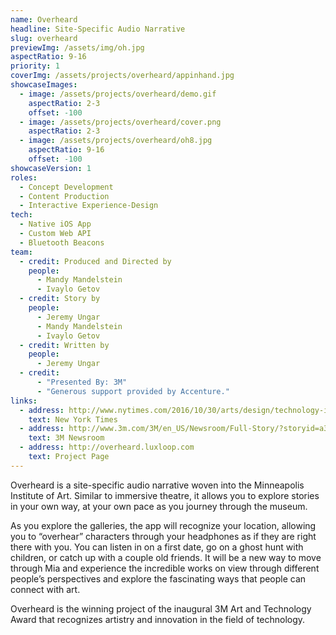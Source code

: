 ```yaml
---
name: Overheard
headline: Site-Specific Audio Narrative
slug: overheard
previewImg: /assets/img/oh.jpg
aspectRatio: 9-16
priority: 1
coverImg: /assets/projects/overheard/appinhand.jpg
showcaseImages:
  - image: /assets/projects/overheard/demo.gif
    aspectRatio: 2-3
    offset: -100
  - image: /assets/projects/overheard/cover.png
    aspectRatio: 2-3
  - image: /assets/projects/overheard/oh8.jpg
    aspectRatio: 9-16
    offset: -100
showcaseVersion: 1
roles:
  - Concept Development
  - Content Production
  - Interactive Experience-Design
tech:
  - Native iOS App
  - Custom Web API
  - Bluetooth Beacons
team:
  - credit: Produced and Directed by
    people:
      - Mandy Mandelstein
      - Ivaylo Getov
  - credit: Story by
    people:
      - Jeremy Ungar
      - Mandy Mandelstein
      - Ivaylo Getov
  - credit: Written by
    people:
      - Jeremy Ungar
  - credit:
      - "Presented By: 3M"
      - "Generous support provided by Accenture."
links:
  - address: http://www.nytimes.com/2016/10/30/arts/design/technology-invites-a-deep-dive-into-art.html?smid=fb-share&_r=1
    text: New York Times
  - address: http://www.3m.com/3M/en_US/Newsroom/Full-Story/?storyid=a38c9241-42d9-4608-9de4-e50d0db70480
    text: 3M Newsroom
  - address: http://overheard.luxloop.com
    text: Project Page
---
```


<p>
  Overheard is a site-specific audio narrative woven into the Minneapolis Institute of Art. Similar to immersive theatre, it allows you to explore stories in your own way, at your own pace as you journey through the museum.
</p>

<p>
  As you explore the galleries, the app will recognize your location, allowing you to “overhear” characters through your headphones as if they are right there with you. You can listen in on a first date, go on a ghost hunt with children, or catch up with a couple old friends. It will be a new way to move through Mia and experience the incredible works on view through different people’s perspectives and explore the fascinating ways that people can connect with art.
</p>

<p>
  Overheard is the winning project of the inaugural 3M Art and Technology Award that recognizes artistry and innovation in the field of technology.
</p>
